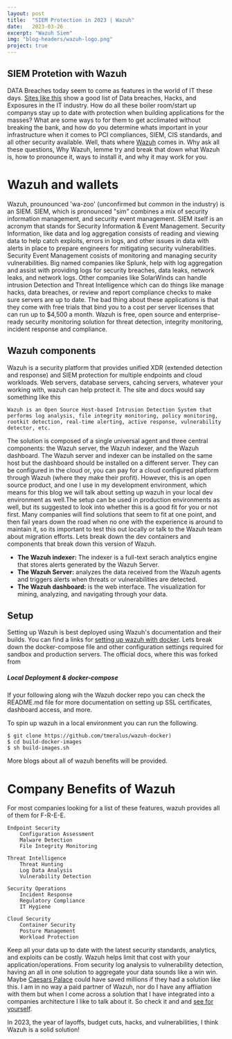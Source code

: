```yaml
---
layout: post
title:  "SIEM Protection in 2023 | Wazuh"
date:   2023-03-26
excerpt: "Wazuh Siem"
img: "blog-headers/wazuh-logo.png"
project: true
---
```



## SIEM Protetion with Wazuh
DATA Breaches today seem to come as features in the world of IT these days. [Sites like this](https://termly.io/resources/articles/biggest-data-breaches/) show a good list of Data breaches, Hacks, and Exposures in the IT industry. How do all these boiler room/start up companys stay up to date with protection when building applications for the masses? What are some ways to for them to get acclimated without breaking the bank, and how do you determine whats important in your infrastructure when it comes to PCI compliances, SIEM, CIS standards, and all other security available. Well, thats where [Wazuh](https://wazuh.com/) comes in. Why ask all these questions, Why Wazuh, lemme try and break that down what Wazuh is, how to pronounce it, ways to install it, and why it may work for you.

# Wazuh and wallets
Wazuh, prounounced 'wa-zoo' (unconfirmed but common in the industry) is an SIEM. SIEM, which is pronounced "sim" combines a mix of security information management, and security event management. SIEM itself is an acronym that stands for Security Information & Event Management. Security Information, like data and log aggregation consists of reading and viewing data to help catch exploits, errors in logs, and other issues in data with alerts in place to prepare engineers for mitigating security vulnerabilities. Security Event Management cosists of monitoring and managing security vulnerabilities. Big named companies like Splunk, help with log aggregation and assist with providing logs for security breaches, data leaks, network leaks, and network logs. Other companies like
SolarWinds can handle intrusion Detection and Threat Intelligence which can do things like manage hacks, data breaches, or review and report compliance checks to make sure servers are up to date. The bad thing about these applications is that they come with free trials that bind you to a cost per server licenses that can run up to $4,500 a month. Wazuh is free, open source and enterprise-ready security monitoring solution for threat detection, integrity monitoring, incident response and compliance.


## Wazuh components
Wazuh is a security platform that provides unified XDR (extended detection and response) and SIEM protection for multiple endpoints and cloud workloads. Web servers, database servers, cahcing servers, whatever your working with, wazuh can help protect it. The site and docs would say something like this

```
Wazuh is an Open Source Host-based Intrusion Detection System that performs log analysis, file integrity monitoring, policy monitoring, rootkit detection, real-time alerting, active response, vulnerability detector, etc.

```

The solution is composed of a single universal agent and three central components: the Wazuh server, the Wazuh indexer, and the Wazuh dashboard. The Wazuh server and indexer can be installed on the same host but the dashboard should be installed on a different server. They can be configured in the cloud or, you can pay for a cloud configured platform through Wazuh (where they make their profit). However, this is an open source product, and one I use in my development environment, which means for this blog we will talk about setting up wazuh in your local dev environment as well.The setup can be used in production environments as well, but its suggested to look into whether this is a good fit for you or not first. Many companies will find solutions that seem to fit at one point, and then fail years down the road when no one with the experience is around to maintain it, so its important to test this out locally or talk to the Wazuh team about migration efforts. Lets break down the dev containers and components that break down this version of Wazuh.

- **The Wazuh indexer:** The indexer is a full-text serach analytics engine that stores alerts generated by the Wazuh Server.
- **The Wazuh Server:** analyzes the data received from the Wazuh agents and triggers alerts when threats or vulnerabilities are detected.
- **The Wazuh dashboard:** is the web interface. The visualization for mining, analyzing, and navigating through your data.

## Setup
Setting up Wazuh is best deployed using Wazuh's documentation and their builds. You can find a links for [setting up wazuh with docker](https://github.com/tmeralus/wazuh-docker). Lets break down the docker-compose file and other configuration settings required for sandbox and production servers. The official docs, where this was forked from

##### Local Deployment & docker-compose
If your following along wih the Wazuh docker repo you can check the README.md file
for more documentation on setting up SSL certificates, dashboard access, and more.

To spin up wazuh in a local environment you can run the following.
```
$ git clone https://github.com/tmeralus/wazuh-docker)
$ cd build-docker-images
$ sh build-images.sh

```
More blogs about all of wazuh benefits will be provided.


# Company Benefits of Wazuh
For most companies looking for a list of these features, wazuh provides all of them
for F-R-E-E.
```
Endpoint Security
    Configuration Assessment
    Malware Detection
    File Integrity Monitoring

Threat Intelligence
    Threat Hunting
    Log Data Analysis
    Vulnerability Detection

Security Operations
    Incident Response
    Regulatory Compliance
    IT Hygiene

Cloud Security
    Container Security
    Posture Management
    Workload Protection
```

Keep all your data up to date with the latest security standards, analytics, and exploits
can be costly. Wazuh helps limit that cost with your application/operations. From security
log analysis to vulnerability detection, having an all in one solution to aggregate your data
sounds like a win win. Maybe [Caesars Palace](https://www.bloomberg.com/news/articles/2023-09-13/caesars-entertainment-paid-millions-in-ransom-in-recent-attack) could have saved millions if they had a solution like this. I am in no way a paid partner of Wazuh, nor do I have any affliation with them but when I come across a solution that I have integrated into a companies architecture I like to talk about it. So check it and and [see for yourself](https://wazuh.com/platform/siem/).

In 2023, the year of layoffs, budget cuts, hacks, and vulnerabilities, I think Wazuh is a solid solution!
